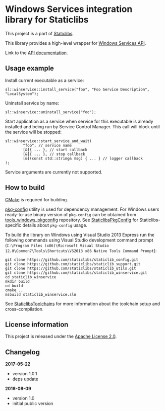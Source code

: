 Windows Services integration library for Staticlibs
===================================================

This project is a part of [Staticlibs](http://staticlibs.net/).

This library provides a high-level wrapper for [Windows Services API](https://msdn.microsoft.com/en-us/library/windows/desktop/ms685942%28v=vs.85%29.aspx).

Link to the [API documentation](http://staticlibs.github.io/staticlib_winservice/docs/html/namespacestaticlib_1_1winservice.html).

Usage example
-------------

Install current executable as a service:

    sl::winservice::install_service("foo", "Foo Service Description", "LocalSystem");

Uninstall service by name:

    sl::winservice::uninstall_service("foo");

Start application as a service when service for this executable is already installed and being run by
Service Control Manager. This call will block until the service will be stopped:

    sl::winservice::start_service_and_wait(
            "foo", // service name
            [&]{ ... }, // start callback                
            [&]{ ... }, // stop callback
            [&](const std::string& msg) { ... } // logger callback
    );

Service arguments are currently not supported.

How to build
------------

[CMake](http://cmake.org/) is required for building.

[pkg-config](http://www.freedesktop.org/wiki/Software/pkg-config/) utility is used for dependency management.
For Windows users ready-to-use binary version of `pkg-config` can be obtained from [tools_windows_pkgconfig](https://github.com/staticlibs/tools_windows_pkgconfig) repository.
See [StaticlibsPkgConfig](https://github.com/staticlibs/wiki/wiki/StaticlibsPkgConfig) for Staticlibs-specific details about `pkg-config` usage.

To build the library on Windows using Visual Studio 2013 Express run the following commands using
Visual Studio development command prompt 
(`C:\Program Files (x86)\Microsoft Visual Studio 12.0\Common7\Tools\Shortcuts\VS2013 x86 Native Tools Command Prompt`):

    git clone https://github.com/staticlibs/staticlib_config.git
    git clone https://github.com/staticlibs/staticlib_support.git
    git clone https://github.com/staticlibs/staticlib_utils.git
    git clone https://github.com/staticlibs/staticlib_winservice.git
    cd staticlib_winservice
    mkdir build
    cd build
    cmake ..
    msbuild staticlib_winservice.sln


See [StaticlibsToolchains](https://github.com/staticlibs/wiki/wiki/StaticlibsToolchains) for 
more information about the toolchain setup and cross-compilation.

License information
-------------------

This project is released under the [Apache License 2.0](http://www.apache.org/licenses/LICENSE-2.0).

Changelog
---------

**2017-05-22**

 * version 1.0.1
 * deps update

**2016-08-09**

 * version 1.0
 * initial public version
